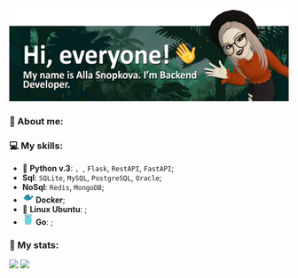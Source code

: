 ![My banner](./img/my_banner.png)

### 👩 About me:

### 💻 My skills: 
- 🐍 **Python v.3**: ``, ``, `Flask`, `RestAPI`, `FastAPI`;
- **Sql**: `SQLite`, `MySQL`, `PostgreSQL`, `Oracle`;
- **NoSql**: `Redis`, `MongoDB`;
- <img src="https://github.com/devicons/devicon/blob/master/icons/docker/docker-original.svg" title="Docker"  alt="Docker" width="20" height="20"/>  **Docker**;
- 🐧 **Linux Ubuntu**: ;
- <img src="https://github.com/devicons/devicon/blob/master/icons/go/go-original.svg" title="Go"  alt="Go" width="20" height="20"/> **Go**: ;

### 📝 My stats:
![](https://github-profile-summary-cards.vercel.app/api/cards/repos-per-language?username=BeautifulDirt&theme=solarized_dark) ![](https://github-profile-summary-cards.vercel.app/api/cards/stats?username=BeautifulDirt&theme=solarized_dark)
